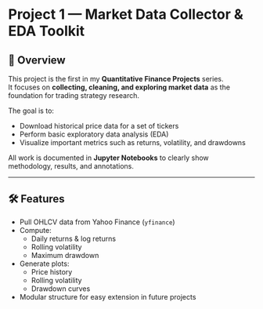 # Project 1 — Market Data Collector & EDA Toolkit

## 📌 Overview
This project is the first in my **Quantitative Finance Projects** series.  
It focuses on **collecting, cleaning, and exploring market data** as the foundation for trading strategy research.

The goal is to:
- Download historical price data for a set of tickers
- Perform basic exploratory data analysis (EDA)
- Visualize important metrics such as returns, volatility, and drawdowns

All work is documented in **Jupyter Notebooks** to clearly show methodology, results, and annotations.

---

## 🛠 Features
- Pull OHLCV data from Yahoo Finance (`yfinance`)
- Compute:
  - Daily returns & log returns
  - Rolling volatility
  - Maximum drawdown
- Generate plots:
  - Price history
  - Rolling volatility
  - Drawdown curves
- Modular structure for easy extension in future projects

